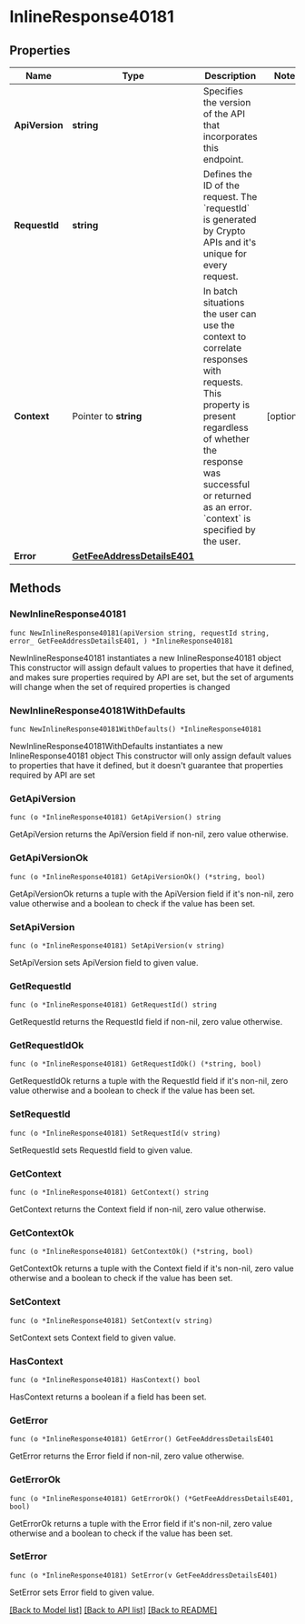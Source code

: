 # InlineResponse40181

## Properties

Name | Type | Description | Notes
------------ | ------------- | ------------- | -------------
**ApiVersion** | **string** | Specifies the version of the API that incorporates this endpoint. | 
**RequestId** | **string** | Defines the ID of the request. The &#x60;requestId&#x60; is generated by Crypto APIs and it&#39;s unique for every request. | 
**Context** | Pointer to **string** | In batch situations the user can use the context to correlate responses with requests. This property is present regardless of whether the response was successful or returned as an error. &#x60;context&#x60; is specified by the user. | [optional] 
**Error** | [**GetFeeAddressDetailsE401**](GetFeeAddressDetailsE401.md) |  | 

## Methods

### NewInlineResponse40181

`func NewInlineResponse40181(apiVersion string, requestId string, error_ GetFeeAddressDetailsE401, ) *InlineResponse40181`

NewInlineResponse40181 instantiates a new InlineResponse40181 object
This constructor will assign default values to properties that have it defined,
and makes sure properties required by API are set, but the set of arguments
will change when the set of required properties is changed

### NewInlineResponse40181WithDefaults

`func NewInlineResponse40181WithDefaults() *InlineResponse40181`

NewInlineResponse40181WithDefaults instantiates a new InlineResponse40181 object
This constructor will only assign default values to properties that have it defined,
but it doesn't guarantee that properties required by API are set

### GetApiVersion

`func (o *InlineResponse40181) GetApiVersion() string`

GetApiVersion returns the ApiVersion field if non-nil, zero value otherwise.

### GetApiVersionOk

`func (o *InlineResponse40181) GetApiVersionOk() (*string, bool)`

GetApiVersionOk returns a tuple with the ApiVersion field if it's non-nil, zero value otherwise
and a boolean to check if the value has been set.

### SetApiVersion

`func (o *InlineResponse40181) SetApiVersion(v string)`

SetApiVersion sets ApiVersion field to given value.


### GetRequestId

`func (o *InlineResponse40181) GetRequestId() string`

GetRequestId returns the RequestId field if non-nil, zero value otherwise.

### GetRequestIdOk

`func (o *InlineResponse40181) GetRequestIdOk() (*string, bool)`

GetRequestIdOk returns a tuple with the RequestId field if it's non-nil, zero value otherwise
and a boolean to check if the value has been set.

### SetRequestId

`func (o *InlineResponse40181) SetRequestId(v string)`

SetRequestId sets RequestId field to given value.


### GetContext

`func (o *InlineResponse40181) GetContext() string`

GetContext returns the Context field if non-nil, zero value otherwise.

### GetContextOk

`func (o *InlineResponse40181) GetContextOk() (*string, bool)`

GetContextOk returns a tuple with the Context field if it's non-nil, zero value otherwise
and a boolean to check if the value has been set.

### SetContext

`func (o *InlineResponse40181) SetContext(v string)`

SetContext sets Context field to given value.

### HasContext

`func (o *InlineResponse40181) HasContext() bool`

HasContext returns a boolean if a field has been set.

### GetError

`func (o *InlineResponse40181) GetError() GetFeeAddressDetailsE401`

GetError returns the Error field if non-nil, zero value otherwise.

### GetErrorOk

`func (o *InlineResponse40181) GetErrorOk() (*GetFeeAddressDetailsE401, bool)`

GetErrorOk returns a tuple with the Error field if it's non-nil, zero value otherwise
and a boolean to check if the value has been set.

### SetError

`func (o *InlineResponse40181) SetError(v GetFeeAddressDetailsE401)`

SetError sets Error field to given value.



[[Back to Model list]](../README.md#documentation-for-models) [[Back to API list]](../README.md#documentation-for-api-endpoints) [[Back to README]](../README.md)


